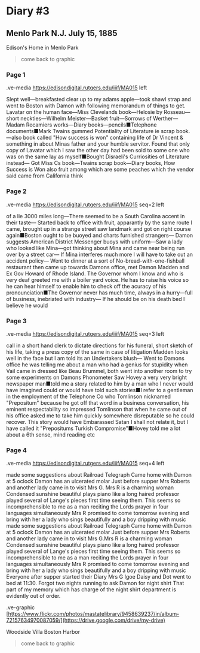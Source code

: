 # Diary #3 

## Menlo Park N.J. July 15, 1885

Edison's Home in Menlo Park 

> come back to graphic 

### Page 1

.ve-media https://edisondigital.rutgers.edu/iiif/MA015 left

Slept well—breakfasted clear up to my adams apple—took shawl strap and went to Boston with Damon with following memorandum of things to get. Lavatar on the human face—Miss Clevelands book—Helosie by Rosseau—short neckties—Wilhelm Meister—Basket fruit—Sorrows of Werther—Madam Recamiers works—Diary books—pencils■Telephone documents■Mark Twains gummed Potentiality of Literature ie scrap book.—also book called "How success is won" containing life of Dr Vincent & something in about Minas father and your humble servitor. Found that only copy of Lavatar which I saw the other day had been sold to some one who was on the same lay as myself■Bought Disraeli's Curriosities of Literature instead—  Got Miss Cs book—Twains scrap book—Diary books, How Success is Won also fruit among which are some peaches which the vendor said came from California think
    
### Page 2

.ve-media https://edisondigital.rutgers.edu/iiif/MA015 seq=2 left

of a lie 3000 miles long—There seemed to be a South Carolina accent in their taste— Started back to office with fruit, apparantly by the same route I came, brought up in a strange street saw landmark and got on right course again■Boston ought to be buoyed and charts furnished strangers— Damon suggests American District Messenger buoys with uniform—Saw a lady who looked like Mina—got thinking about Mina and came near being run over by a street car—  If Mina interferes much more I will have to take out an accident policy—  Went to dinner at a sort of No-bread-with-one-fishball restaurant then came up towards Damons office, met Damon Madden and Ex Gov Howard of Rhode Island. The Governor whom I know and who is very deaf greeted me with a boiler yard voice. He has to raise his voice so he can hear himself to enable him to check off  the acuracy of his pronounciation■The Governor never has much time, always in a hurry—full of business, inebriated with industry—  If he should be on his death bed I believe he would 

### Page 3

.ve-media https://edisondigital.rutgers.edu/iiif/MA015 seq=3 left

call in a short hand clerk to dictate directions for his funeral, short sketch of his life, taking a press copy of the same in case of litigation
	Madden looks well in the face but I am told its an Undertakers blush— Went to Damons office he was telling me about a man who had a genius for stupidity when Vail came in dressed like Beau Brummel, both went into another room to try some experiments on Damons Phonometer Saw Hovey a very very bright newspaper man■told me a story related to him by a man who I never would have imagined could or would have told such stories■I refer to a gentleman in the employment of the Telephone Co who Tomlinson nicknamed "Prepositum" because he got off that word in a business conversation, his eminent respectability so impressed Tomlinson that when he came out of his office asked me to take him quickly somewhere disreputable so he could recover. This story would have Embarassed Satan  I shall not relate it, but I have called it "Prepositums Turkish Compromise"■Hovey told me a lot about a 6th sense, mind reading etc 

### Page 4

.ve-media https://edisondigital.rutgers.edu/iiif/MA015 seq=4 left

made some suggestions about Railroad Telegraph Came home with Damon at 5 oclock Damon has an ulcerated molar Just before supper Mrs Roberts and another lady came in to visit Mrs G. Mrs R is a charming woman Condensed sunshine beautiful plays piano like a long haired professor played several of Lange's pieces first time seeing them.  This seems so incomprehensible to me as a man reciting the Lords prayer in four languages simultaneously Mrs R promised to come tomorrow evening and bring with her a lady who sings beautifully and a boy dripping with music made some suggestions about Railroad Telegraph Came home with Damon at 5 oclock Damon has an ulcerated molar Just before supper Mrs Roberts and another lady came in to visit Mrs G.Mrs R is a charming woman Condensed sunshine beautiful plays piano like a long haired professor played several of Lange's pieces first time seeing them.  This seems so incomprehensible to me as a man reciting the Lords prayer in four languages simultaneously Mrs R promised to come tomorrow evening and bring with her a lady who sings beautifully and a boy dripping with music Everyone after supper started their Diary Mrs G Igoe Daisy and Dot went to bed at 11:30. Forgot two nights running to ask Damon for night shirt That part of my memory which has charge of the night shirt department is evidently out of order.

.ve-graphic [https://www.flickr.com/photos/mastatelibrary/9458639237/in/album-72157634970087059/](https://drive.google.com/drive/my-drive) 

Woodside Villa Boston Harbor 

> come back to graphic 
